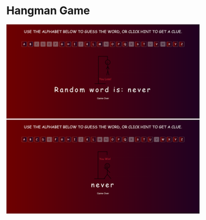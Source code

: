 # Hangman Game
<img src="Hangman-Game.png" alt="Hangman-Game demo" title="Hangman-Game"  /><img src="Hangman-Game2.png" alt="Hangman-Game demo" title="Hangman-Game"  />


